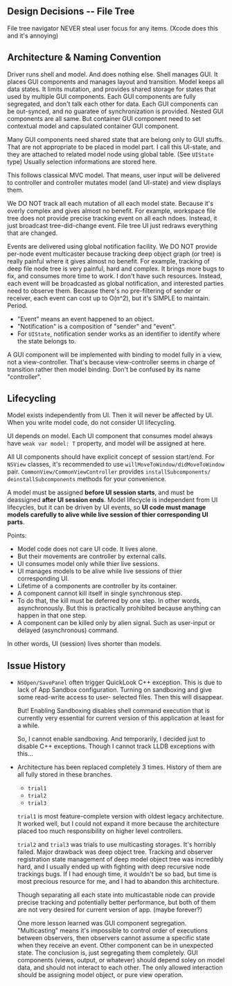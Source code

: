 




Design Decisions -- File Tree
------------------------------
File tree navigator NEVER steal user focus for any items. (Xcode does this and it's annoying)









Architecture & Naming Convention
--------------------------------
Driver runs shell and model. And does nothing else.
Shell manages GUI. It places GUI components and manages layout and transition.
Model keeps all data states. It limits mutation, and provides shared storage for states that 
used by multiple GUI components.
Each GUI components are fully segregated, and don't talk each other for data. Each GUI 
components can be out-synced, and no guaratee of synchronization is provided.
Nested GUI components are all same. But container GUI component need to set 
contextual model and capsulated container GUI component.

Many GUI components need shared state that are belong only to GUI stuffs. That are not 
appropriate to be placed in model part. I call this UI-state, and they are attached to related
model node using global table. (See `UIState` type) Usually selection informations are stored
here.

This follows classical MVC model. That means, user input will be delivered to controller and
controller mutates model (and UI-state) and view displays them. 

We DO NOT track all each mutation of all each model state. Because it's overly complex and gives
almost no benefit. For example, workspace file tree does not provide precise tracking event on 
all each ndoes. Instead, it just broadcast tree-did-change event. File tree UI just redraws
everything that are changed.

Events are delivered using global notification facility. We DO NOT provide per-node event 
multicaster because tracking deep object graph (or tree) is really painful where it gives 
almost no benefit. For example, tracking of deep file node tree is very painful, hard and 
complex. It brings more bugs to fix, and consumes more time to work. I don't have such 
resources. Instead, each event will be broadcasted as global notification, and interested 
parties need to observe them. Because there's no pre-filtering of sender or receiver, each 
event can cost up to O(n^2), but it's SIMPLE to maintain. Period.

- "Event" means an event happened to an object. 
- "Notification" is a composition of "sender" and "event".
- For `UIState`, notification sender works as an identifier to identify where 
the state belongs to.

A GUI component will be implemented with binding to model fully in a view, not a view-controller. 
That's because view-controller seems in charge of transition rather then model binding. Don't
be confused by its name "controller".


























Lifecycling
-----------
Model exists independently from UI. Then it will never be affected by UI.
When you write model code, do not consider UI lifecycling.

UI depends on model. Each UI component that consumes model always have 
`weak var model: T` property, and model will be assigned at here. 

All UI components should have explicit concept of session start/end. For
`NSView` classes, it's recommended to use `willMoveToWindow/didMoveToWindow`
pair. `CommonView/CommonViewController` provides `installSubcomponents/
deinstallSubcomponents` methods for your convenience.

A model must be assigned **before UI session starts**, and must be deassigned
**after UI session ends**. Model lifecycle is independent from UI lifecycles,
but it can be driven by UI events, so **UI code must manage models carefully 
to alive while live session of thier corresponding UI parts**.

Points:

-	Model code does not care UI code. It lives alone.
-	But their movements are controller by external calls.
-	UI consumes model only while thier live sessions.
-	UI manages models to be alive while live sessions of thier 
corresponding UI.
-	Lifetime of a components are controller by its container.
-	A component cannot kill itself in single synchronous step.
-	To do that, the kill must be deferred by one step.
In other words, asynchronously. But this is practically
prohibited because anything can happen in that one step.
-	A component can be killed only by alien signal.
Such as user-input or delayed (asynchronous) command.

In other words, UI (session) lives shorter than models.


















Issue History
-------------
- `NSOpen/SavePanel` often trigger QuickLook C++ exception.
  This is due to lack of App Sandbox configuration. Turning 
  on sandboxing and give some read-write access to user-
  selected files. Then this will disappear. 

  But! Enabling Sandboxing disables shell command execution
  that is currently very essential for current version of 
  this application at least for a while.

  So, I cannot enable sandboxing. And temporarily, I decided
  just to disable C++ exceptions. Though I cannot track LLDB
  exceptions with this...





- Architecture has been replaced completely 3 times. History 
  of them are all fully stored in these branches.

  - `trial1`
  - `trial2`
  - `trial3`

  `trial1` is most feature-complete version with oldest legacy
  architecture. It worked well, but I could not expand it more
  because the architecture placed too much responsibility on 
  higher level controllers. 

  `trial2` and `trial3` was trials to use multicasting storages.
  It's horribly failed. Major drawback was deep object tree. 
  Tracking and observer registration state management of deep
  model object tree was incredibly hard, and I usually ended up
  with fighting with deep recursive node trackings bugs. If I 
  had enough time, it wouldn't be so bad, but time is most 
  precious resource for me, and I had to abandon this 
  architecture.

  Though separating all each state into multicastable node can
  provide precise tracking and potentially better performance,
  but both of them are not very desired for current version of
  app. (maybe forever?)

  One more lesson learned was GUI component segregation. 
  "Multicasting" means it's impossible to control order of 
  executions between observers, then observers cannot assume a
  specific state when they receive an event. Other component
  can be in unexpected state. The conclusion is, just segregating
  them completely. GUI components (views, output, or whatever)
  should depend soley on model data, and should not interact 
  to each other. The only allowed interaction should be assigning
  model object, or pure view operation.




























